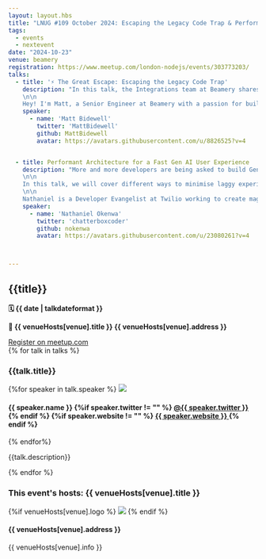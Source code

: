 ```yaml
---
layout: layout.hbs
title: "LNUG #109 October 2024: Escaping the Legacy Code Trap & Performant Architecture for a Fast Gen AI User Experience"
tags:
  - events
  - nextevent
date: "2024-10-23"
venue: beamery
registration: https://www.meetup.com/london-nodejs/events/303773203/
talks:
  - title: '⚡ The Great Escape: Escaping the Legacy Code Trap'
    description: "In this talk, the Integrations team at Beamery shares how we tackled and overhauled a complex legacy system comprising 72 serverless functions. By adopting modern technologies, we not only improved performance and scalability but also significantly enhanced the developer experience. We’ll dive into the strategies we used to break down the system, the challenges we faced during the migration, and the innovative solutions that helped us achieve success.
    \n\n
    Hey! I'm Matt, a Senior Engineer at Beamery with a passion for building things and exploring new(and old) technologies.\r\nYou can find me on all the socials @mattbidewell"
    speaker:
      - name: 'Matt Bidewell'
        twitter: 'MattBidewell'
        github: MattBidewell
        avatar: https://avatars.githubusercontent.com/u/8826525?v=4


  - title: Performant Architecture for a Fast Gen AI User Experience
    description: "More and more developers are being asked to build Generative AI experiences into their web applications everywhere. However, the user's experience with Generative AI can sometimes be slow and frustrating. It’s been years since we would gladly wait over 10 seconds for a response to anything online. As AI processing gets faster, there are new limiting factors that could be negatively affecting your AI user experience.
    \n\n
    In this talk, we will cover different ways to minimise laggy experiences in web applications when interacting with third-party Generative AI tools. We’ll be using a practical demonstration to show how you can reduce latency as we build one of my favourite sci fi gadgets, the babel fish.
    \n\n
    Nathaniel is a Developer Evangelist at Twilio working to create magical moments for developers with their products. His life goals are to have Batman's brains, Deadpool's humour, T'Challa's fashion sense, Killmonger's Wokeness, and Thanos' determination! He serves the Javascript community in the UK and the rest of Europe"
    speaker:
      - name: 'Nathaniel Okenwa'
        twitter: 'chatterboxcoder'
        github: nokenwa
        avatar: https://avatars.githubusercontent.com/u/23080261?v=4



---
```


<div class="event-detail">
<h2>{{title}}
</h2>
<p>
<strong>🗓 {{ date  |  talkdateformat }}</strong>
</p>
<p>
<strong>
🏢 {{ venueHosts[venue].title }}
{{ venueHosts[venue].address }}
</strong>
</p>

<div >
<a class="lnug-ticket cta" href="{{registration}}" target="_blank">Register on meetup.com</a>
</div>
<div class="talks">
{% for talk in talks %}
<div class="talk">

<h3>{{talk.title}}
</h3>

{%for speaker in talk.speaker %}
<img src="{{speaker.avatar}}" class="bio-pic"/>

<h4>{{ speaker.name }}
{%if speaker.twitter != "" %}
<a href="https://twitter.com/{{speaker.twitter}}">@{{ speaker.twitter }}
</a>
{% endif %}
{%if speaker.website != "" %}
<a href="{{speaker.website}}">{{ speaker.website }}
</a>
{% endif %}
</h4>
{% endfor%}

{{talk.description}}

</div>
{% endfor %}

</div>

<div class="event-hosts">

### This event's hosts: {{ venueHosts[venue].title }}

{%if venueHosts[venue].logo %}
<img src="{{venueHosts[venue].logo}}"  style="max-width:340px"/>
{% endif %}

#### {{ venueHosts[venue].address }}

{{ venueHosts[venue].info }}

</div>

</div>
